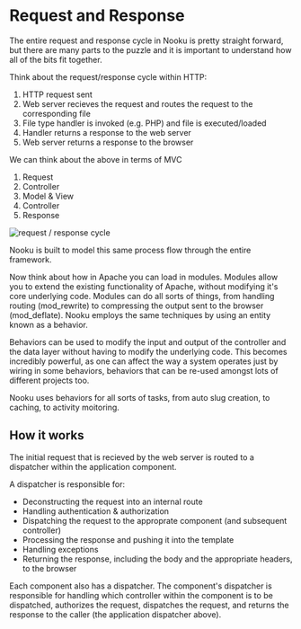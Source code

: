 # Request and Response

The entire request and response cycle in Nooku is pretty straight forward, but there are many parts to the puzzle and it is important to understand how all of the bits fit together.

Think about the request/response cycle within HTTP:

1. HTTP request sent
2. Web server recieves the request and routes the request to the corresponding file
3. File type handler is invoked (e.g. PHP) and file is executed/loaded
4. Handler returns a response to the web server
5. Web server returns a response to the browser

We can think about the above in terms of MVC

1. Request
2. Controller
3. Model & View
4. Controller
5. Response

![request / response cycle](http://motda.be/nooku/mvc2.jpg)

Nooku is built to model this same process flow through the entire framework.

Now think about how in Apache you can load in modules. Modules allow you to extend the existing functionality of Apache, without modifying it's core underlying code. Modules can do all sorts of things, from handling routing (mod_rewrite) to compressing the output sent to the browser (mod_deflate). Nooku employs the same techniques by using an entity known as a behavior. 

Behaviors can be used to modify the input and output of the controller and the data layer without having to modify the underlying code. This becomes incredibly powerful, as one can affect the way a system operates just by wiring in some behaviors, behaviors that can be re-used amongst lots of different projects too.

Nooku uses behaviors for all sorts of tasks, from auto slug creation, to caching, to activity moitoring.

## How it works

The initial request that is recieved by the web server is routed to a dispatcher within the application component. 

A dispatcher is responsible for: 

* Deconstructing the request into an internal route
* Handling authentication & authorization
* Dispatching the request to the approprate component (and subsequent controller)
* Processing the response and pushing it into the template
* Handling exceptions
* Returning the response, including the body and the appropriate headers, to the browser

Each component also has a dispatcher. The component's dispatcher is responsible for handling which controller within the component is to be dispatched, authorizes the request, dispatches the request, and returns the response to the caller (the application dispatcher above).
